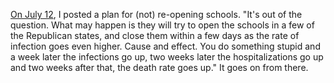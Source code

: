 <a href="http://scripting.com/2020/07/12/141733.html?title=reopenSchoolsNotYet#a152521">On July 12</a>, I posted a plan for (not) re-opening schools. "It's out of the question. What may happen is they will try to open the schools in a few of the Republican states, and close them within a few days as the rate of infection goes even higher. Cause and effect. You do something stupid and a week later the infections go up, two weeks later the hospitalizations go up and two weeks after that, the death rate goes up." It goes on from there. 
